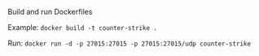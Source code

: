 Build and run Dockerfiles

Example:
`docker build -t counter-strike .`

Run:
`docker run -d -p 27015:27015 -p 27015:27015/udp counter-strike`
